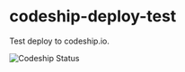 codeship-deploy-test
====================

Test deploy to codeship.io.

![Codeship Status](https://www.codeship.io/projects/51103310-1e4d-0131-0d84-5e49904adcd5/status)
